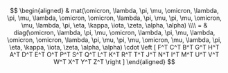
$$
\begin{aligned}
& mat(\omicron, \lambda, \pi, \mu, \omicron, \lambda, \pi, \mu, \lambda, \omicron, \omicron, \lambda, \pi, \mu, \pi, \mu, \omicron, \mu, \lambda, \pi, \eta, \kappa, \iota, \zeta, \alpha, \alpha) \\\\
= & diag(\omicron, \lambda, \pi, \mu, \omicron, \lambda, \pi, \mu, \lambda, \omicron, \omicron, \lambda, \pi, \mu, \pi, \mu, \omicron, \mu, \lambda, \pi, \eta, \kappa, \iota, \zeta, \alpha, \alpha) \cdot \left [ F^T C^T B^T G^T H^T A^T D^T E^T O^T P^T S^T Q^T L^T K^T R^T T^T J^T N^T I^T M^T U^T V^T W^T X^T Y^T Z^T \right ]
\end{aligned}
$$
